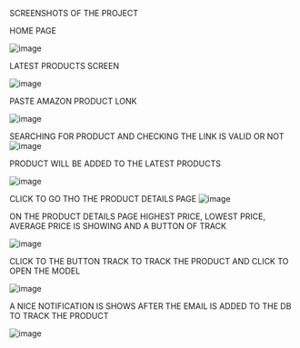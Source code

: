 SCREENSHOTS OF THE PROJECT 

HOME PAGE 

![image](https://github.com/shivamShankhdhar/NotifyMe/assets/39639414/f443e5f2-61e8-405d-a1c8-257c10755380)

LATEST PRODUCTS SCREEN

![image](https://github.com/shivamShankhdhar/NotifyMe/assets/39639414/33c8588f-84f0-4e09-8e4b-3843bb85470e)

PASTE AMAZON PRODUCT LONK

![image](https://github.com/shivamShankhdhar/NotifyMe/assets/39639414/fb364986-cd91-4c7b-a22e-ce958295782d)

SEARCHING FOR PRODUCT AND CHECKING THE LINK IS VALID OR NOT 
![image](https://github.com/shivamShankhdhar/NotifyMe/assets/39639414/983d8e36-cef9-451b-b622-d25ca26bccc4)


PRODUCT WILL BE ADDED TO THE LATEST PRODUCTS 

![image](https://github.com/shivamShankhdhar/NotifyMe/assets/39639414/3c6f468f-36c7-4b16-81a1-2ea8900f13c5)

CLICK TO GO THO THE PRODUCT DETAILS PAGE
![image](https://github.com/shivamShankhdhar/NotifyMe/assets/39639414/475fb865-7640-43f4-9851-85dd5e660dc5)

ON THE PRODUCT DETAILS PAGE HIGHEST PRICE, LOWEST PRICE, AVERAGE PRICE IS SHOWING AND A BUTTON OF TRACK 

![image](https://github.com/shivamShankhdhar/NotifyMe/assets/39639414/deaa9ba6-5965-4b4b-8500-997de57cc790)

CLICK TO THE BUTTON TRACK TO TRACK THE PRODUCT AND CLICK TO OPEN THE MODEL 

![image](https://github.com/shivamShankhdhar/NotifyMe/assets/39639414/bf6f580d-0470-48fa-94c3-64ae282dabdb)

A NICE NOTIFICATION IS SHOWS AFTER THE EMAIL IS ADDED TO THE DB TO TRACK THE PRODUCT

![image](https://github.com/shivamShankhdhar/NotifyMe/assets/39639414/cd239c82-b8ba-4b65-8771-74cb5dcdbd5a)












